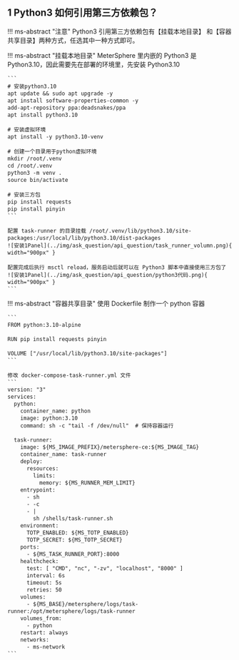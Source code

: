 ## 1 Python3 如何引用第三方依赖包？
!!! ms-abstract "注意"
    Python3 引用第三方依赖包有【挂载本地目录】 和【容器共享目录】两种方式，任选其中一种方式即可。

!!! ms-abstract "挂载本地目录"
    MeterSphere 里内嵌的 Python3 是 Python3.10，因此需要先在部署的环境里，先安装 Python3.10
    
    ```
    # 安装python3.10
    apt update && sudo apt upgrade -y
    apt install software-properties-common -y
    add-apt-repository ppa:deadsnakes/ppa
    apt install python3.10
    
    # 安装虚拟环境
    apt install -y python3.10-venv
    
    # 创建一个目录用于python虚拟环境
    mkdir /root/.venv
    cd /root/.venv
    python3 -m venv .
    source bin/activate
    
    # 安装三方包
    pip install requests
    pip install pinyin
    ```
    
    配置 task-runner 的目录挂载 /root/.venv/lib/python3.10/site-packages:/usr/local/lib/python3.10/dist-packages
    ![安装1Panel](../img/ask_question/api_question/task_runner_volumn.png){ width="900px" }
    
    配置完成后执行 msctl reload，服务启动后就可以在 Python3 脚本中直接使用三方包了
    ![安装1Panel](../img/ask_question/api_question/python3代码.png){ width="900px" }
    ```

!!! ms-abstract "容器共享目录"
    使用 Dockerfile 制作一个 python 容器

    ```
    FROM python:3.10-alpine
    
    RUN pip install requests pinyin
    
    VOLUME ["/usr/local/lib/python3.10/site-packages"]
    ```

    修改 docker-compose-task-runner.yml 文件
    ```
    version: "3"
    services:
      python:
        container_name: python
        image: python:3.10
        command: sh -c "tail -f /dev/null"  # 保持容器运行
    
      task-runner:
        image: ${MS_IMAGE_PREFIX}/metersphere-ce:${MS_IMAGE_TAG}
        container_name: task-runner
        deploy:
          resources:
            limits:
              memory: ${MS_RUNNER_MEM_LIMIT}
        entrypoint:
          - sh
          - -c
          - |
            sh /shells/task-runner.sh
        environment:
          TOTP_ENABLED: ${MS_TOTP_ENABLED}
          TOTP_SECRET: ${MS_TOTP_SECRET}
        ports:
          - ${MS_TASK_RUNNER_PORT}:8000
        healthcheck:
          test: [ "CMD", "nc", "-zv", "localhost", "8000" ]
          interval: 6s
          timeout: 5s
          retries: 50
        volumes:
          - ${MS_BASE}/metersphere/logs/task-runner:/opt/metersphere/logs/task-runner
        volumes_from:
          - python
        restart: always
        networks:
          - ms-network
    ```
